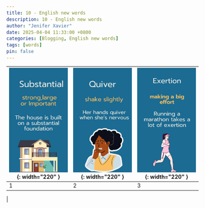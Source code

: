 ```yaml
---
title: 10 - English new words
description: 10 - English new words
author: "Jenifer Xavier"
date: 2025-04-04 11:33:00 +0800
categories: [Blogging, English new words]
tags: [words]
pin: false
---
```


| ![Idioms](/assets/img/10-english-new-words/1.png){: width="220" } | ![Idioms](/assets/img/10-english-new-words/2.png){: width="220" } | ![Idioms](/assets/img/10-english-new-words/3.png){: width="220" } |
| ---------------------------------------------------------------- | ---------------------------------------------------------------- | ---------------------------------------------------------------- |
| 1                                                                | 2                                                                | 3                                                                |

|
